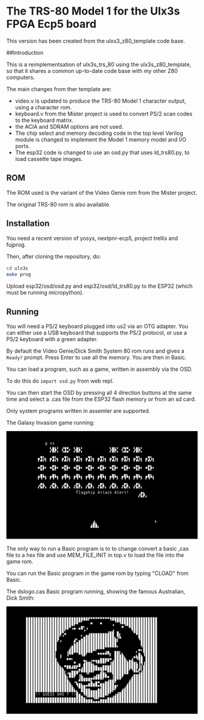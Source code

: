 # The TRS-80 Model 1 for the Ulx3s FPGA Ecp5 board

This version has been created from the ulxs3_z80_template code base.

##Introduction

This is a reimplementsation of ulx3s_trs_80 using the ulx3s_z80_template, so that it shares a common up-to-date code base with my other Z80 computers.

The main changes from ther template are:

* video.v is updated to produce the TRS-80 Model 1 character output, using a character rom.
* keyboard.v from the Mister project is used to convert PS/2 scan codes to the keyboard matrix.
* the ACIA and SDRAM options are not used.
* The chip select and memory decoding code in the top level Verilog module is changed to implement the Model 1 memory model and I/O ports.
* The esp32 code is changed to use an osd.py that uses ld_trs80.py, to load cassette tape images.

## ROM

The ROM used is the variant of the Video Genie rom from the Mister project.

The original TRS-80 rom is also available.

## Installation

You need a recent version of yosys, nextpnr-ecp5, project trellis and fujprog.

Then, after cloning the repository, do:

```sh
cd ulx3s
make prog
```

Upload esp32/osd/osd.py and esp32/osd/ld_trs80.py to the ESP32 (which must be running micropython).

## Running

You will need a PS/2 keyboard plugged into us2 via an OTG adapter. You can either use a USB keyboard that supports the PS/2 protocol, or use a PS/2 keyboard with a green adapter.

By default the Video Genie/Dick Smith System 80 rom runs and gives a `Ready?` prompt. Press Enter to use all the memory. You are then in Basic.

You can load a program, such as a game, written in assembly via the OSD.

To do this do `import osd.py` from web repl.

You can then start the OSD by pressing all 4 direction buttons at the same time and select a .cas file from the ESP32 flash memory or from an sd card.

Only system programs written in assemler are supported.

The Galaxy Invasion game running:

![Galaxy Invasion](https://raw.githubusercontent.com/lawrie/lawrie.github.io/master/images/galaxy.jpg)

The only way to run a Basic program is to to change convert a basic ,cas file to a hex file and use MEM_FILE_INIT in top.v to load the file into the game rom.

You can run the Basic program in the game rom by typing "CLOAD" from Basic.

The dslogo.cas Basic program running, showing the famous Australian, Dick Smith:

![Dick Smith](https://raw.githubusercontent.com/lawrie/lawrie.github.io/master/images/dslogo.jpg)

